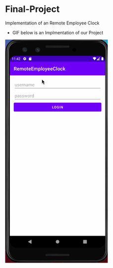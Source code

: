 # Final-Project
Implementation of an Remote Employee Clock
* GIF below is an Implmentation of our Project
<img src='https://github.com/Remote-Employee-Clock-App/Final-Project/blob/main/458_finalproject%20copy.gif' />
